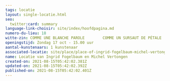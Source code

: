 ```yaml
---
tags: locatie
layout: single-locatie.html
seo:
  twitter:card: summary
language-link-choisir: site/index/hoofdpagina.md
numero-du-lieu: 18
witte-zin: COMME UNE BLANCHE PAROLE        COMME UN SURSAUT DE PÉTALE
openingstijd: Zondag 17 oct - 15.00 uur
aantal-kunstenaars: 1 kunstenaar
associated-locatie: site/place/place-of-ingrid-fogelbaum-michel-vertongen.md
name: Locatie van Ingrid Fogelbaum en Michel Vertongen
created-on: 2021-08-15T05:42:02.381Z
updated-on: 2021-08-15T05:42:02.392Z
published-on: 2021-08-15T05:42:02.401Z
---
```

